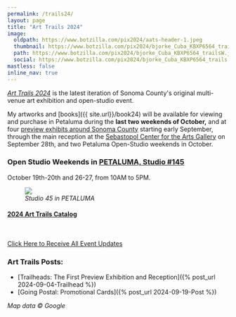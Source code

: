 ```yaml
---
permalink: /trails24/
layout: page
title: "Art Trails 2024"
image:
  oldpath: https://www.botzilla.com/pix2024/aats-header-1.jpeg
  thumbnail: https://www.botzilla.com/pix2024/bjorke_Cuba_KBXP6564_trailsW.jpg
  path: https://www.botzilla.com/pix2024/bjorke_Cuba_KBXP6564_trailsW.jpg
  social: https://www.botzilla.com/pix2024/bjorke_Cuba_KBXP6564_trails.jpg
mastless: false
inline_nav: true
---
```


<!-- <figure class="align-center">
<a href="{{ site.url}}/generations"><img src="https://www.botzilla.com/pix2024/covers/Bjorke-Artist-Statement-thumbs.jpg"></a>
<figcaption>A slice of my images and books that will be 
<a href="{{ site.url}}/book24">available at AatS 2024</a>
</figcaption>
</figure> -->

[_Art Trails 2024_](https://www.sonomacountyarttrails.org/) is the latest iteration of Sonoma County's original multi-venue art exhibition and open-studio event.

My artworks and [books]({{ site.url}}/book24) will be available for viewing and purchase in Petaluma during the **last two weekends of October,** and at four [preview exhibits around Sonoma County](https://www.sonomacountyarttrails.org/preview-exhibits) starting early September, through the main reception at the [Sebastopol Center for the Arts Gallery](https://www.sebarts.org/) on September 28th, and two Petaluma Open-Studio weekends in October.

### Open Studio Weekends in <a href="https://maps.app.goo.gl/n7iVpH6hV2J6r7yo6">PETALUMA, Studio #145</a>

October 19th-20th and 26-27, from 10AM to 5PM.

<figure class="align-center">
<a href="{{ site.url}}/generations"><img src="https://www.botzilla.com/pix2024/map-145.jpg"></a>
<figcaption><i>Studio 45 in PETALUMA</i></figcaption>
</figure>

#### [2024 Art Trails Catalog](https://www.sonomacountyarttrails.org/s/24ATguide_PRESS-1.pdf)

<p>&nbsp;</p>

<a class="btn btn--info btn--large" href="mailto:kevin+aats@vumondo.com?subject=Updates%20on%20Art%20Studio%20Events&body=Please%20keep%20me%20informed%20of%20updates%20on%20sales%20availability%20of%20your%20books%20and%20prints">Click Here to Receive All Event Updates</a>


### Art Trails Posts:

* [Trailheads: The First Preview Exhibition and Reception]({% post_url 2024-09-04-Trailhead %})
* [Going Postal: Promotional Cards]({% post_url 2024-09-19-Post %})

<i>Map data © Google</i>

<!--
<figure class="align-center">
<img src="https://www.botzilla.com/pix2024/Bjorke-AATS-BizCard-sRGB-web.jpg">
<figcaption>(As seen in the AatS catalog)</figcaption>
</figure>

<figure class="align-center">
<a href="{{ site.url}}/book24"><img src="https://www.botzilla.com/pix2024/author-promo-card.jpg"></a>
<figcaption>Click <a href="{{ site.url}}/book24">here</a> for book info</figcaption>
</figure>

-->
